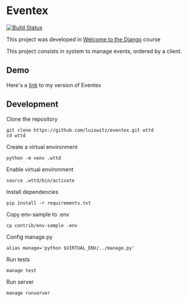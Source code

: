 # Eventex

[![Build Status](https://travis-ci.org/luiswitz/eventex.svg?branch=master)](https://travis-ci.org/luiswitz/eventex)

This project was developed in [Welcome to the Django](http://welcometothedjango.com.br) course

This project consists in system to manage events, ordered by a client.

## Demo

Here's a [link](https://eventex-luiswitz.herokuapp.com/) to my version of Eventex

## Development

Clone the repository
```
git clone https://github.com/luiswitz/eventex.git wttd
cd wttd
```

Create a virtual environment
```console
python -m venv .wttd
```

Enable virtual environment
```console
source .wttd/bin/activate
```

Install dependencies
```console
pip install -r requirements.txt
```

Copy env-sample to .env
```console
cp contrib/env-sample .env
```

Config manage.py
```console
alias manage='python $VIRTUAL_ENV/../manage.py'
```

Run tests
```console
manage test
```

Run server
```console
manage runserver
```
